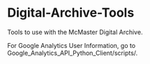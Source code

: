 # Digital-Archive-Tools
Tools to use with the McMaster Digital Archive.

For Google Analytics User Information, go to Google_Analytics_API_Python_Client/scripts/.